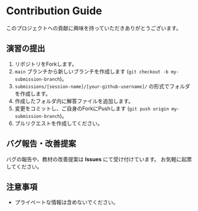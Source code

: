 # Contribution Guide

このプロジェクトへの貢献に興味を持っていただきありがとうございます。

## 演習の提出

1.  リポジトリをForkします。
2.  `main` ブランチから新しいブランチを作成します (`git checkout -b my-submission-branch`)。
3.  `submissions/[session-name]/[your-github-username]/` の形式でフォルダを作成します。
4.  作成したフォルダ内に解答ファイルを追加します。
5.  変更をコミットし、ご自身のForkにPushします (`git push origin my-submission-branch`)。
6.  プルリクエストを作成してください。

## バグ報告・改善提案

バグの報告や、教材の改善提案は **Issues** にて受け付けています。
お気軽に起票してください。

## 注意事項

- プライベートな情報は含めないでください。
